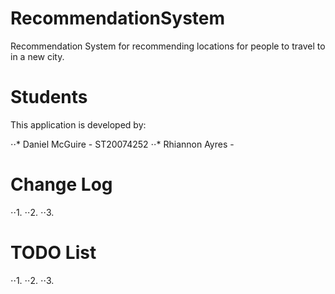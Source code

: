 # RecommendationSystem
Recommendation System for recommending locations for people to travel to in a new city.
# Students
This application is developed by:

⋅⋅* Daniel McGuire - ST20074252
⋅⋅* Rhiannon Ayres - 

# Change Log

⋅⋅1.
⋅⋅2.
⋅⋅3.

# TODO List

⋅⋅1.
⋅⋅2.
⋅⋅3.
